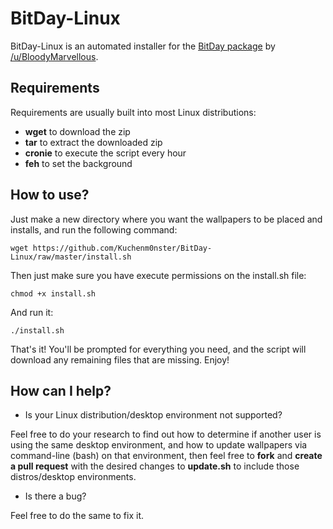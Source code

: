 BitDay-Linux
=============

BitDay-Linux is an automated installer for the [BitDay package](http://www.reddit.com/r/bitday/comments/1ts4j0/bitday_version_10/) by [/u/BloodyMarvellous](http://www.reddit.com/user/BloodyMarvellous).

## Requirements

Requirements are usually built into most Linux distributions:

* **wget** to download the zip
* **tar** to extract the downloaded zip
* **cronie** to execute the script every hour
* **feh** to set the background

## How to use?

Just make a new directory where you want the wallpapers to be placed and installs, and run the following command:

    wget https://github.com/Kuchenm0nster/BitDay-Linux/raw/master/install.sh

Then just make sure you have execute permissions on the install.sh file:

    chmod +x install.sh

And run it:

    ./install.sh

That's it! You'll be prompted for everything you need, and the script will download any remaining files that are missing. Enjoy!

## How can I help?

* Is your Linux distribution/desktop environment not supported?

Feel free to do your research to find out how to determine if another user is using the same desktop environment, and how to update wallpapers via command-line (bash) on that environment, then feel free to **fork** and **create a pull request** with the desired changes to **update.sh** to include those distros/desktop environments.

* Is there a bug?

Feel free to do the same to fix it.
